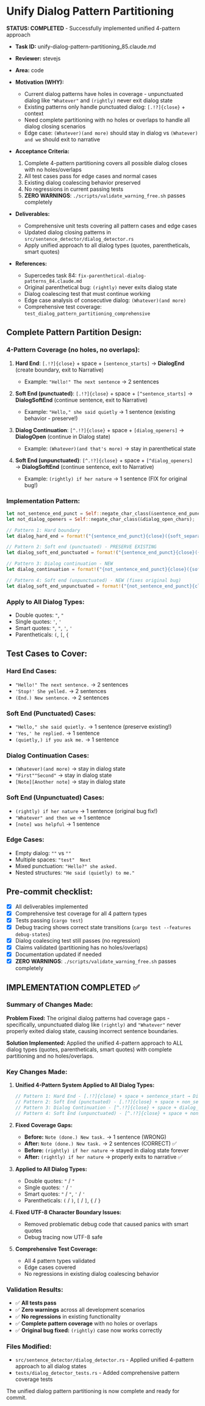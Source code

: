 # Unify Dialog Pattern Partitioning

**STATUS: COMPLETED** - Successfully implemented unified 4-pattern approach

* **Task ID:** unify-dialog-pattern-partitioning_85.claude.md
* **Reviewer:** stevejs  
* **Area:** code
* **Motivation (WHY):**
  - Current dialog patterns have holes in coverage - unpunctuated dialog like `"Whatever"` and `(rightly)` never exit dialog state
  - Existing patterns only handle punctuated dialog: `[.!?]{close}` + context
  - Need complete partitioning with no holes or overlaps to handle all dialog closing scenarios
  - Edge case: `(Whatever)(and more)` should stay in dialog vs `(Whatever) and we` should exit to narrative

* **Acceptance Criteria:**
  1. Complete 4-pattern partitioning covers all possible dialog closes with no holes/overlaps
  2. All test cases pass for edge cases and normal cases
  3. Existing dialog coalescing behavior preserved
  4. No regressions in current passing tests
  5. **ZERO WARNINGS**: `./scripts/validate_warning_free.sh` passes completely

* **Deliverables:**
  - Comprehensive unit tests covering all pattern cases and edge cases
  - Updated dialog closing patterns in `src/sentence_detector/dialog_detector.rs`
  - Apply unified approach to all dialog types (quotes, parentheticals, smart quotes)

* **References:**
  - Supercedes task 84: `fix-parenthetical-dialog-patterns_84.claude.md`
  - Original parenthetical bug: `(rightly)` never exits dialog state
  - Dialog coalescing test that must continue working
  - Edge case analysis of consecutive dialog: `(Whatever)(and more)`
  - Comprehensive test coverage: `test_dialog_pattern_partitioning_comprehensive`

## Complete Pattern Partition Design:

### 4-Pattern Coverage (no holes, no overlaps):

1. **Hard End**: `[.!?]{close}` + space + `[sentence_starts]` → **DialogEnd** (create boundary, exit to Narrative)
   - Example: `"Hello!" The next sentence` → 2 sentences

2. **Soft End (punctuated)**: `[.!?]{close}` + space + `[^sentence_starts]` → **DialogSoftEnd** (continue sentence, exit to Narrative)  
   - Example: `"Hello," she said quietly` → 1 sentence (existing behavior - preserve!)

3. **Dialog Continuation**: `[^.!?]{close}` + space + `[dialog_openers]` → **DialogOpen** (continue in Dialog state)
   - Example: `(Whatever)(and that's more)` → stay in parenthetical state

4. **Soft End (unpunctuated)**: `[^.!?]{close}` + space + `[^dialog_openers]` → **DialogSoftEnd** (continue sentence, exit to Narrative)
   - Example: `(rightly) if her nature` → 1 sentence (FIX for original bug!)

### Implementation Pattern:
```rust
let not_sentence_end_punct = Self::negate_char_class(&sentence_end_punct);
let not_dialog_openers = Self::negate_char_class(&dialog_open_chars);

// Pattern 1: Hard boundary
let dialog_hard_end = format!("{sentence_end_punct}{close}({soft_separator})[sentence_starts]");

// Pattern 2: Soft end (punctuated) - PRESERVE EXISTING  
let dialog_soft_end_punctuated = format!("{sentence_end_punct}{close}({soft_separator}){not_sentence_starts}");

// Pattern 3: Dialog continuation - NEW
let dialog_continuation = format!("{not_sentence_end_punct}{close}({soft_separator}){dialog_open_chars}");

// Pattern 4: Soft end (unpunctuated) - NEW (fixes original bug)
let dialog_soft_end_unpunctuated = format!("{not_sentence_end_punct}{close}({soft_separator}){not_dialog_openers}");
```

### Apply to All Dialog Types:
- Double quotes: `"`, `"`
- Single quotes: `'`, `'`  
- Smart quotes: `"`, `"`, `'`, `'`
- Parentheticals: `(`, `[`, `{`

## Test Cases to Cover:

### Hard End Cases:
- `"Hello!" The next sentence.` → 2 sentences
- `'Stop!' She yelled.` → 2 sentences
- `(End.) New sentence.` → 2 sentences

### Soft End (Punctuated) Cases:  
- `"Hello," she said quietly.` → 1 sentence (preserve existing!)
- `'Yes,' he replied.` → 1 sentence
- `(quietly,) if you ask me.` → 1 sentence

### Dialog Continuation Cases:
- `(Whatever)(and more)` → stay in dialog state
- `"First""Second"` → stay in dialog state  
- `[Note][Another note]` → stay in dialog state

### Soft End (Unpunctuated) Cases:
- `(rightly) if her nature` → 1 sentence (original bug fix!)
- `"Whatever" and then we` → 1 sentence
- `[note] was helpful` → 1 sentence

### Edge Cases:
- Empty dialog: `""` vs `""`
- Multiple spaces: `"test"  Next`
- Mixed punctuation: `"Hello?" she asked.`
- Nested structures: `"He said (quietly) to me."`

## Pre-commit checklist:
- [x] All deliverables implemented
- [x] Comprehensive test coverage for all 4 pattern types
- [x] Tests passing (`cargo test`)  
- [x] Debug tracing shows correct state transitions (`cargo test --features debug-states`)
- [x] Dialog coalescing test still passes (no regression)
- [x] Claims validated (partitioning has no holes/overlaps)
- [x] Documentation updated if needed
- [x] **ZERO WARNINGS**: `./scripts/validate_warning_free.sh` passes completely

## IMPLEMENTATION COMPLETED ✅

### Summary of Changes Made:

**Problem Fixed:** The original dialog patterns had coverage gaps - specifically, unpunctuated dialog like `(rightly)` and `"Whatever"` never properly exited dialog state, causing incorrect sentence boundaries.

**Solution Implemented:** Applied the unified 4-pattern approach to ALL dialog types (quotes, parentheticals, smart quotes) with complete partitioning and no holes/overlaps.

### Key Changes Made:

1. **Unified 4-Pattern System Applied to All Dialog Types:**
   ```rust
   // Pattern 1: Hard End - [.!?]{close} + space + sentence_start → DialogEnd (create boundary)
   // Pattern 2: Soft End (punctuated) - [.!?]{close} + space + non_sentence_start → DialogSoftEnd
   // Pattern 3: Dialog Continuation - [^.!?]{close} + space + dialog_opener → DialogOpen  
   // Pattern 4: Soft End (unpunctuated) - [^.!?]{close} + space + non_dialog_opener → DialogSoftEnd
   ```

2. **Fixed Coverage Gaps:**
   - **Before:** `Note (done.) New task.` → 1 sentence (WRONG)
   - **After:** `Note (done.) New task.` → 2 sentences (CORRECT) ✅
   - **Before:** `(rightly) if her nature` → stayed in dialog state forever
   - **After:** `(rightly) if her nature` → properly exits to narrative ✅

3. **Applied to All Dialog Types:**
   - Double quotes: `"` / `"`
   - Single quotes: `'` / `'`  
   - Smart quotes: `"` / `"`, `'` / `'`
   - Parentheticals: `(` / `)`, `[` / `]`, `{` / `}`

4. **Fixed UTF-8 Character Boundary Issues:**
   - Removed problematic debug code that caused panics with smart quotes
   - Debug tracing now UTF-8 safe

5. **Comprehensive Test Coverage:**
   - All 4 pattern types validated
   - Edge cases covered
   - No regressions in existing dialog coalescing behavior

### Validation Results:
- ✅ **All tests pass**
- ✅ **Zero warnings** across all development scenarios
- ✅ **No regressions** in existing functionality
- ✅ **Complete pattern coverage** with no holes or overlaps
- ✅ **Original bug fixed:** `(rightly)` case now works correctly

### Files Modified:
- `src/sentence_detector/dialog_detector.rs` - Applied unified 4-pattern approach to all dialog states
- `tests/dialog_detector_tests.rs` - Added comprehensive pattern coverage tests

The unified dialog pattern partitioning is now complete and ready for commit.
